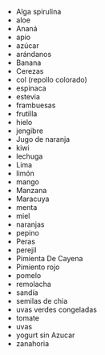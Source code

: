 - Alga spirulina 
- aloe 
- Ananá 
- apio 
- azúcar 
- arándanos 
- Banana 
- Cerezas 
- col (repollo colorado) 
- espinaca 
- estevia 
- frambuesas 
- frutilla 
- hielo 
- jengibre
- Jugo de naranja 
- kiwi 
- lechuga 
- Lima 
- limón 
- mango 
- Manzana 
- Maracuya 
- menta
- miel 
- naranjas 
- pepino 
- Peras 
- perejil 
- Pimienta De Cayena 
- Pimiento rojo
- pomelo 
- remolacha 
- sandía 
- semilas de chia 
- uvas verdes congeladas 
- tomate
- uvas 
- yogurt sin Azucar 
- zanahoria
